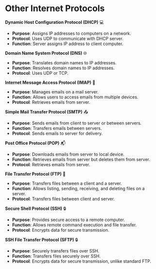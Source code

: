 # Other Internet Protocols

**Dynamic Host Configuration Protocol (DHCP)** 💻

- **Purpose**: Assigns IP addresses to computers on a network.
- **Protocol**: Uses UDP to communicate with DHCP server.
- **Function**: Server assigns IP address to client computer.

**Domain Name System Protocol (DNS)** 🌐

- **Purpose**: Translates domain names to IP addresses.
- **Function**: Resolves domain names to IP addresses.
- **Protocol**: Uses UDP or TCP.

**Internet Message Access Protocol (IMAP)** 📧

- **Purpose**: Manages emails on a mail server.
- **Function**: Allows users to access emails from multiple devices.
- **Protocol**: Retrieves emails from server.

**Simple Mail Transfer Protocol (SMTP)** 📤

- **Purpose**: Sends emails from client to server or between servers.
- **Function**: Transfers emails between servers.
- **Protocol**: Sends emails to server for delivery.

**Post Office Protocol (POP)** 📬

- **Purpose**: Downloads emails from server to local device.
- **Function**: Retrieves emails from server but deletes them from server.
- **Protocol**: Retrieves emails from server.

**File Transfer Protocol (FTP)** 📁

- **Purpose**: Transfers files between a client and a server.
- **Function**: Allows listing, sending, receiving, and deleting files on a server.
- **Protocol**: Transfers files between client and server.

**Secure Shell Protocol (SSH)** 🔒

- **Purpose**: Provides secure access to a remote computer.
- **Function**: Allows remote command execution and file transfer.
- **Protocol**: Encrypts data for secure transmission.

**SSH File Transfer Protocol (SFTP)** 🔒

- **Purpose**: Securely transfers files over SSH.
- **Function**: Transfers files securely over SSH.
- **Protocol**: Encrypts data for secure transmission, unlike standard FTP.
